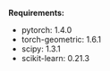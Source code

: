**Requirements:**
*   pytorch: 1.4.0
*   torch-geometric: 1.6.1
*   scipy: 1.3.1
*   scikit-learn: 0.21.3
